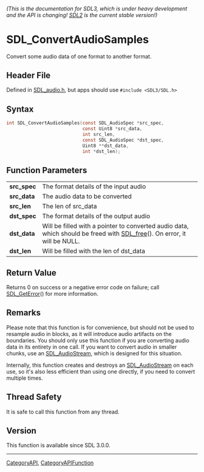 ###### (This is the documentation for SDL3, which is under heavy development and the API is changing! [SDL2](https://wiki.libsdl.org/SDL2/) is the current stable version!)
# SDL_ConvertAudioSamples

Convert some audio data of one format to another format.

## Header File

Defined in [SDL_audio.h](https://github.com/libsdl-org/SDL/blob/main/include/SDL3/SDL_audio.h), but apps should use `#include <SDL3/SDL.h>`

## Syntax

```c
int SDL_ConvertAudioSamples(const SDL_AudioSpec *src_spec,
                            const Uint8 *src_data,
                            int src_len,
                            const SDL_AudioSpec *dst_spec,
                            Uint8 **dst_data,
                            int *dst_len);

```

## Function Parameters

|                  |                                                                                                                                      |
| ---------------- | ------------------------------------------------------------------------------------------------------------------------------------ |
| **src_spec**     | The format details of the input audio                                                                                                |
| **src_data**     | The audio data to be converted                                                                                                       |
| **src_len**      | The len of src_data                                                                                                                  |
| **dst_spec**     | The format details of the output audio                                                                                               |
| **dst_data**     | Will be filled with a pointer to converted audio data, which should be freed with [SDL_free](SDL_free)(). On error, it will be NULL. |
| **dst_len**      | Will be filled with the len of dst_data                                                                                              |

## Return Value

Returns 0 on success or a negative error code on failure; call
[SDL_GetError](SDL_GetError)() for more information.

## Remarks

Please note that this function is for convenience, but should not be used
to resample audio in blocks, as it will introduce audio artifacts on the
boundaries. You should only use this function if you are converting audio
data in its entirety in one call. If you want to convert audio in smaller
chunks, use an [SDL_AudioStream](SDL_AudioStream), which is designed for
this situation.

Internally, this function creates and destroys an
[SDL_AudioStream](SDL_AudioStream) on each use, so it's also less efficient
than using one directly, if you need to convert multiple times.

## Thread Safety

It is safe to call this function from any thread.

## Version

This function is available since SDL 3.0.0.

----
[CategoryAPI](CategoryAPI), [CategoryAPIFunction](CategoryAPIFunction)

